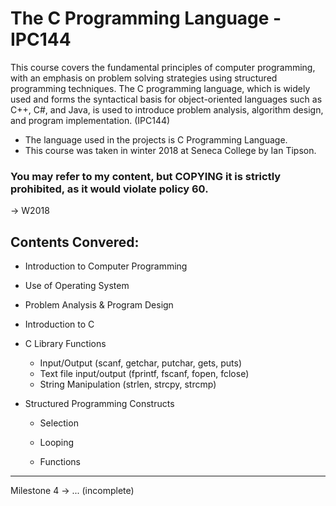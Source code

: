 # The C Programming Language - IPC144
This course covers the fundamental principles of computer programming, with an emphasis on problem solving strategies using structured programming techniques. The C programming language, which is widely used and forms the syntactical basis for object-oriented languages such as C++, C#, and Java, is used to introduce problem analysis, algorithm design, and program implementation. (IPC144)

* The language used in the projects is C Programming Language.
* This course was taken in winter 2018 at Seneca College by Ian Tipson.


### You may refer to my content, but COPYING it is strictly prohibited, as it would violate policy 60.
-> W2018

## Contents Convered:

* Introduction to Computer Programming
* Use of Operating System
* Problem Analysis & Program Design
* Introduction to C
* C Library Functions
  * Input/Output (scanf, getchar, putchar, gets, puts)
  * Text file input/output (fprintf, fscanf, fopen, fclose)
  * String Manipulation (strlen, strcpy, strcmp)
     
* Structured Programming Constructs
  * Selection
      
  * Looping

  * Functions
       

----
Milestone 4  -> ... (incomplete)
